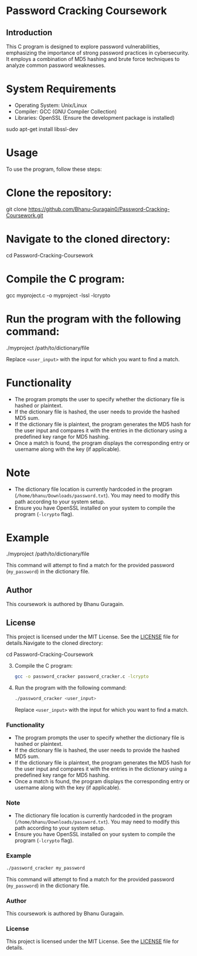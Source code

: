 
   

# Password Cracking Coursework

## Introduction

This C program is designed to explore password vulnerabilities, emphasizing the importance of strong password practices in cybersecurity. It employs a combination of MD5 hashing and brute force techniques to analyze common password weaknesses.

# System Requirements

- Operating System: Unix/Linux
- Compiler: GCC (GNU Compiler Collection)
- Libraries: OpenSSL (Ensure the development package is installed)

sudo apt-get install libssl-dev

# Usage

To use the program, follow these steps:

# Clone the repository:
   
   git clone https://github.com/Bhanu-Guragain0/Password-Cracking-Coursework.git
   

# Navigate to the cloned directory:
   
   cd Password-Cracking-Coursework
   

# Compile the C program:
   
   gcc myproject.c -o myproject -lssl -lcrypto
   

# Run the program with the following command:
   
   ./myproject /path/to/dictionary/file
   

   Replace `<user_input>` with the input for which you want to find a match.

# Functionality

- The program prompts the user to specify whether the dictionary file is hashed or plaintext.
- If the dictionary file is hashed, the user needs to provide the hashed MD5 sum.
- If the dictionary file is plaintext, the program generates the MD5 hash for the user input and compares it with the entries in the dictionary using a predefined key range for MD5 hashing.
- Once a match is found, the program displays the corresponding entry or username along with the key (if applicable).

# Note

- The dictionary file location is currently hardcoded in the program (`/home/bhanu/Downloads/password.txt`). You may need to modify this path according to your system setup.
- Ensure you have OpenSSL installed on your system to compile the program (`-lcrypto` flag).

# Example

./myproject /path/to/dictionary/file


This command will attempt to find a match for the provided password (`my_password`) in the dictionary file.

## Author

This coursework is authored by Bhanu Guragain.

## License

This project is licensed under the MIT License. See the [LICENSE](LICENSE) file for details.Navigate to the cloned directory:
   
   cd Password-Cracking-Coursework
   

3. Compile the C program:
   ```bash
   gcc -o password_cracker password_cracker.c -lcrypto
   ```

4. Run the program with the following command:
   ```bash
   ./password_cracker <user_input>
   ```

   Replace `<user_input>` with the input for which you want to find a match.

### Functionality

- The program prompts the user to specify whether the dictionary file is hashed or plaintext.
- If the dictionary file is hashed, the user needs to provide the hashed MD5 sum.
- If the dictionary file is plaintext, the program generates the MD5 hash for the user input and compares it with the entries in the dictionary using a predefined key range for MD5 hashing.
- Once a match is found, the program displays the corresponding entry or username along with the key (if applicable).

### Note

- The dictionary file location is currently hardcoded in the program (`/home/bhanu/Downloads/password.txt`). You may need to modify this path according to your system setup.
- Ensure you have OpenSSL installed on your system to compile the program (`-lcrypto` flag).

### Example

```bash
./password_cracker my_password
```

This command will attempt to find a match for the provided password (`my_password`) in the dictionary file.

### Author

This coursework is authored by Bhanu Guragain.

### License

This project is licensed under the MIT License. See the [LICENSE](LICENSE) file for details.
